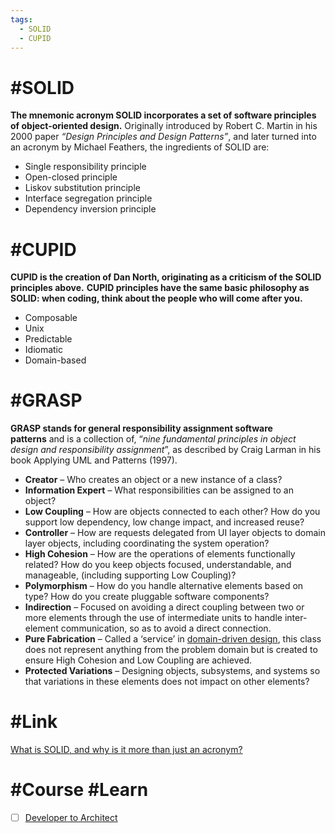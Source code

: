 ```yaml
---
tags:
  - SOLID
  - CUPID
---
```


# #SOLID

**The mnemonic acronym SOLID incorporates a set of software principles of object-oriented design.** Originally introduced by Robert C. Martin in his 2000 paper _“Design Principles and Design Patterns”_, and later turned into an acronym by Michael Feathers, the ingredients of SOLID are:

- S﻿ingle responsibility principle
- O﻿pen-closed principle
- L﻿iskov substitution principle
- I﻿nterface segregation principle
- D﻿ependency inversion principle

# #CUPID

**CUPID is the creation of Dan North, originating as a criticism of the SOLID principles above.**
**CUPID principles have the same basic philosophy as SOLID: when coding, think about the people who will come after you.**

- Composable
- Unix
- Predictable
- Idiomatic
- Domain-based

# #GRASP

**GRASP stands for general responsibility assignment software patterns** and is a collection of, “_nine fundamental principles in object design and responsibility assignment_”, as described by Craig Larman in his book Applying UML and Patterns (1997).

- **Creator** – Who creates an object or a new instance of a class?
- **Information Expert** – What responsibilities can be assigned to an object?
- **Low Coupling** – How are objects connected to each other? How do you support low dependency, low change impact, and increased reuse?
- **Controller** – How are requests delegated from UI layer objects to domain layer objects, including coordinating the system operation?
- **High Cohesion** – How are the operations of elements functionally related? How do you keep objects focused, understandable, and manageable, (including supporting Low Coupling)?
- **Polymorphism** – How do you handle alternative elements based on type? How do you create pluggable software components?
- **Indirection** – Focused on avoiding a direct coupling between two or more elements through the use of intermediate units to handle inter-element communication, so as to avoid a direct connection.
- **Pure Fabrication** – Called a ‘service’ in [domain-driven design](https://www.boldare.com/blog/what-is-domain-driven-design/), this class does not represent anything from the problem domain but is created to ensure High Cohesion and Low Coupling are achieved.
- **Protected Variations** – Designing objects, subsystems, and systems so that variations in these elements does not impact on other elements?


# #Link 

[What is SOLID, and why is it more than just an acronym?](https://www.boldare.com/blog/solid-cupid-grasp-principles-object-oriented-design/#what-is-solid,-and-why-is-it-more-than-just-an-acronym?)

# #Course #Learn

- [ ] [Developer to Architect](https://www.developertoarchitect.com/lessons/)
